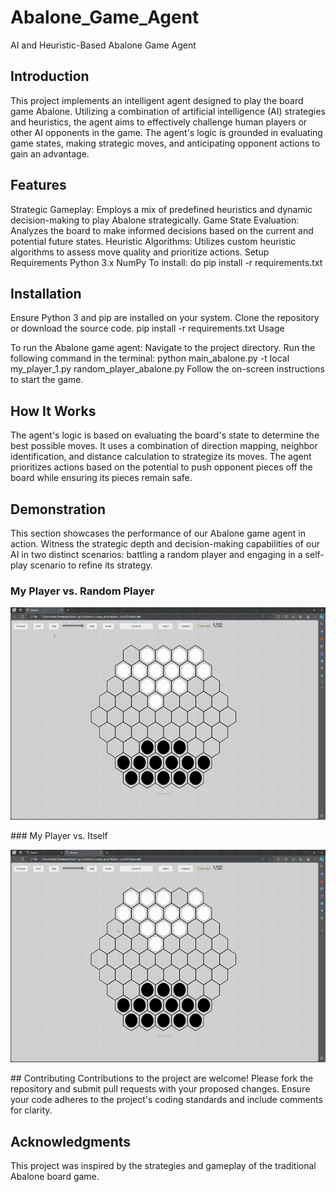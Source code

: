 # Abalone_Game_Agent
AI and Heuristic-Based Abalone Game Agent

## Introduction
This project implements an intelligent agent designed to play the board game Abalone. Utilizing a combination of artificial intelligence (AI) strategies and heuristics, the agent aims to effectively challenge human players or other AI opponents in the game. The agent's logic is grounded in evaluating game states, making strategic moves, and anticipating opponent actions to gain an advantage.

## Features
Strategic Gameplay: Employs a mix of predefined heuristics and dynamic decision-making to play Abalone strategically.
Game State Evaluation: Analyzes the board to make informed decisions based on the current and potential future states.
Heuristic Algorithms: Utilizes custom heuristic algorithms to assess move quality and prioritize actions.
Setup
Requirements
Python 3.x
NumPy 
To install: do pip install -r requirements.txt

## Installation
Ensure Python 3 and pip are installed on your system.
Clone the repository or download the source code.
pip install -r requirements.txt
Usage

To run the Abalone game agent:
Navigate to the project directory.
Run the following command in the terminal:
python main_abalone.py -t local my_player_1.py random_player_abalone.py
Follow the on-screen instructions to start the game.

## How It Works
The agent's logic is based on evaluating the board's state to determine the best possible moves. It uses a combination of direction mapping, neighbor identification, and distance calculation to strategize its moves. The agent prioritizes actions based on the potential to push opponent pieces off the board while ensuring its pieces remain safe.

## Demonstration

This section showcases the performance of our Abalone game agent in action. Witness the strategic depth and decision-making capabilities of our AI in two distinct scenarios: battling a random player and engaging in a self-play scenario to refine its strategy.

### My Player vs. Random Player
<p align="center">
  <img src="my_player_1_vs_random_player.gif" alt="Segmentation Output" width="520" height="340"/>
</p>
### My Player vs. Itself
<p align="center">
  <img src="my_player_1_vs_my_player_1.gif" alt="Segmentation Output" width="520" height="340"/>
</p>
## Contributing
Contributions to the project are welcome! Please fork the repository and submit pull requests with your proposed changes. Ensure your code adheres to the project's coding standards and include comments for clarity.

## Acknowledgments
This project was inspired by the strategies and gameplay of the traditional Abalone board game.



